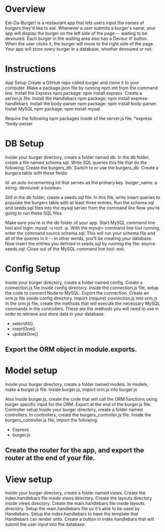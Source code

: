 # Overview

Eat-Da-Burger! is a restaurant app that lets users input the names of burgers they'd like to eat.
Whenever a user submits a burger's name, your app will display the burger on the left side of the page -- waiting to be devoured.
Each burger in the waiting area also has a Devour it! button. When the user clicks it, the burger will move to the right side of the page.
Your app will store every burger in a database, whether devoured or not.

# Instructions

App Setup
Create a GitHub repo called burger and clone it to your computer.
Make a package.json file by running npm init from the command line.
Install the Express npm package: npm install express.
Create a server.js file.
Install the Handlebars npm package: npm install express-handlebars.
Install the body-parser npm package: npm install body-parser.
Install MySQL npm package: npm install mysql.

Require the following npm packages inside of the server.js file:
*express
*body-parser


# DB Setup

Inside your burger directory, create a folder named db.
In the db folder, create a file named schema.sql. Write SQL queries this file that do the following:
Create the burgers_db.
Switch to or use the burgers_db.
Create a burgers table with these fields:

id: an auto incrementing int that serves as the primary key.
burger_name: a string.
devoured: a boolean.

Still in the db folder, create a seeds.sql file. In this file, write insert queries to populate the burgers table with at least three entries.
Run the schema.sql and seeds.sql files into the mysql server from the command line
Now you're going to run these SQL files.

Make sure you're in the db folder of your app.
Start MySQL command line tool and login: mysql -u root -p.
With the mysql> command line tool running, enter the command source schema.sql. This will run your schema file and all of the queries in it -- in other words, you'll be creating your database.
Now insert the entries you defined in seeds.sql by running the file: source seeds.sql.
Close out of the MySQL command line tool: exit.



# Config Setup
Inside your burger directory, create a folder named config.
Create a connection.js file inside config directory.
Inside the connection.js file, setup the code to connect Node to MySQL.
Export the connection.
Create an orm.js file inside config directory.
Import (require) connection.js into orm.js
In the orm.js file, create the methods that will execute the necessary MySQL commands in the controllers. These are the methods you will need to use in order to retrieve and store data in your database.


* selectAll()
* insertOne()
* updateOne()


Export the ORM object in module.exports.
------------------------------------------------------------------------------------------------------------------------------

# Model setup
Inside your burger directory, create a folder named models.
In models, make a burger.js file.
Inside burger.js, import orm.js into burger.js

Also inside burger.js, create the code that will call the ORM functions using burger specific input for the ORM.
Export at the end of the burger.js file.
Controller setup
Inside your burger directory, create a folder named controllers.
In controllers, create the burgers_controller.js file.
Inside the burgers_controller.js file, import the following:

* Express
* burger.js


Create the router for the app, and export the router at the end of your file.
------------------------------------------------------------------------------------------------------------------------------

# View setup
Inside your burger directory, create a folder named views.
Create the index.handlebars file inside views directory.
Create the layouts directory inside views directory.
Create the main.handlebars file inside layouts directory.
Setup the main.handlebars file so it's able to be used by Handlebars.
Setup the index.handlebars to have the template that Handlebars can render onto.
Create a button in index.handlebars that will submit the user input into the database.
